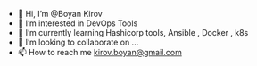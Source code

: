 - 👋 Hi, I’m @Boyan Kirov
- 👀 I’m interested in DevOps Tools
- 🌱 I’m currently learning Hashicorp tools, Ansible , Docker , k8s
- 💞️ I’m looking to collaborate on ...
- 📫 How to reach me kirov.boyan@gmail.com

<!---
BKirov/BKirov is a ✨ special ✨ repository because its `README.md` (this file) appears on your GitHub profile.
You can click the Preview link to take a look at your changes.
--->
